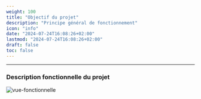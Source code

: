 ```yaml
---
weight: 100
title: "Objectif du projet"
description: "Principe général de fonctionnement"
icon: "info"
date: "2024-07-24T16:08:26+02:00"
lastmod: "2024-07-24T16:08:26+02:00"
draft: false
toc: false
---
```


<hr>

### Description fonctionnelle du projet

![vue-fonctionnelle](/images/vue-fonctionnelle.png)